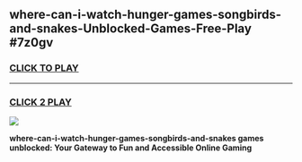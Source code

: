 
## where-can-i-watch-hunger-games-songbirds-and-snakes-Unblocked-Games-Free-Play #7z0gv
<h3>
<a href="https://us.freeplayer.one?title=where-can-i-watch-hunger-games-songbirds-and-snakes&ref=9M">CLICK TO PLAY</a></h3>
<hr>

<h3>
<a href="https://us.freeplayer.one?title=where-can-i-watch-hunger-games-songbirds-and-snakes&ref=9M">CLICK 2 PLAY</a>
  
</h3>

<a href="https://us.freeplayer.one?title=where-can-i-watch-hunger-games-songbirds-and-snakes&ref=9M"><img src="https://clearcache.store/games.png"></a>


**where-can-i-watch-hunger-games-songbirds-and-snakes games unblocked: Your Gateway to Fun and Accessible Online Gaming**
